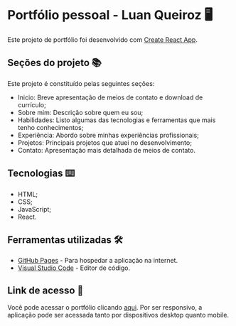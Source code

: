 # Portfólio pessoal - Luan Queiroz 🖥️

Este projeto de portfólio foi desenvolvido com [Create React App](https://github.com/facebook/create-react-app).

## Seções do projeto 📚

Este projeto é constituído pelas seguintes seções:

- Inicio: Breve apresentação de meios de contato e download de currículo;
- Sobre mim: Descrição sobre quem eu sou;
- Habilidades: Listo algumas das tecnologias e ferramentas que mais tenho conhecimentos;
- Experiência: Abordo sobre minhas experiências profissionais;
- Projetos: Principais projetos que atuei no desenvolvimento;
- Contato: Apresentação mais detalhada de meios de contato.

## Tecnologias ⌨️

- HTML;
- CSS;
- JavaScript;
- React.

## Ferramentas utilizadas 🛠️

- [GitHub Pages](https://create-react-app.dev/docs/deployment/#github-pages) - Para hospedar a aplicação na internet.
- [Visual Studio Code](https://code.visualstudio.com) - Editor de código.

## Link de acesso 🔗

Você pode acessar o portfólio clicando [aqui](https://luuh03.github.io/Portfolio-Luan/).
Por ser responsivo, a aplicação pode ser acessada tanto por dispositivos desktop quanto mobile.